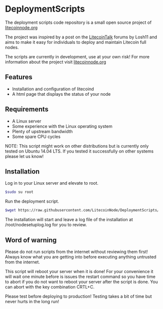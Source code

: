 # DeploymentScripts

The deployment scripts code repository is a small open source project of [litecoinnode.org](litecoinnode.org)

The project was inspired by a post on the [LitecoinTalk](https://litecointalk.org/index.php?topic=24338.0) forums by Losh11 and aims to make it easy for individuals to deploy and maintain Litecoin full nodes.

The scripts are currently in development, use at your own risk! For more information about the project visit [litecoinnode.org](http://litecoinnode.org)

## Features

- Installation and configuration of litecoind
- A html page that displays the status of your node 

## Requirements

- A Linux server
- Some experience with the Linux operating system
- Plenty of upstream bandwidth
- Some spare CPU cycles

NOTE: This script might work on other distributions but is currently only tested on Ubuntu 14.04 LTS. If you tested it successfully on other systems please let us know!

## Installation

Log in to your Linux server and elevate to root.

```bash
$sudo su root
```

Run the deployment script.

```bash
$wget https://raw.githubusercontent.com/LitecoinNode/DeploymentScripts/master/ubuntu-setup.sh -P /root/ ; bash /root/ubuntu-setup.sh 2>&1 | tee /root/nodesetup.log
```

The installation will start and leave a log file of the installation at /root/nodesetuplog.log for you to review.

## Word of warning

Please do not run scripts from the internet without reviewing them first! Always know what you are getting into before executing anything untrusted from the internet.

This script will reboot your server when it is done! For your convenience it will wait one minute before is issues the restart command so you have time to abort if you do not want to reboot your server after the script is done. You can abort with the key combination CRTL+C.

Please test before deploying to production! Testing takes a bit of time but never hurts in the long run!
